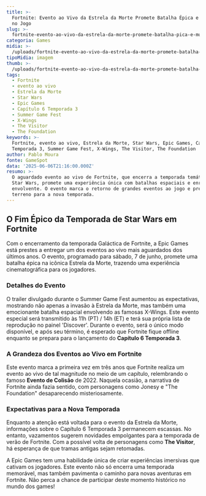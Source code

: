 ```yaml
---
title: >-
  Fortnite: Evento ao Vivo da Estrela da Morte Promete Batalha Épica e Mudanças
  no Jogo
slug: >-
  fortnite-evento-ao-vivo-da-estrela-da-morte-promete-batalha-pica-e-mudanas-no-jogo
categoria: Games
midia: >-
  /uploads/fortnite-evento-ao-vivo-da-estrela-da-morte-promete-batalha-pica-e-mudanas-no-jogo-thumb.jpg
tipoMidia: imagem
thumb: >-
  /uploads/fortnite-evento-ao-vivo-da-estrela-da-morte-promete-batalha-pica-e-mudanas-no-jogo-thumb.jpg
tags:
  - Fortnite
  - evento ao vivo
  - Estrela da Morte
  - Star Wars
  - Epic Games
  - Capítulo 6 Temporada 3
  - Summer Game Fest
  - X-Wings
  - The Visitor
  - The Foundation
keywords: >-
  Fortnite, evento ao vivo, Estrela da Morte, Star Wars, Epic Games, Capítulo 6
  Temporada 3, Summer Game Fest, X-Wings, The Visitor, The Foundation
author: Pablo Moura
fonte: GameSpot
data: '2025-06-06T21:16:00.000Z'
resumo: >-
  O aguardado evento ao vivo de Fortnite, que encerra a temporada temática de
  Star Wars, promete uma experiência única com batalhas espaciais e enredo
  envolvente. O evento marca o retorno de grandes eventos ao jogo e prepara o
  terreno para a nova temporada.
---
```


## O Fim Épico da Temporada de Star Wars em Fortnite

Com o encerramento da temporada Galáctica de Fortnite, a Epic Games está prestes a entregar um dos eventos ao vivo mais aguardados dos últimos anos. O evento, programado para sábado, 7 de junho, promete uma batalha épica na icônica Estrela da Morte, trazendo uma experiência cinematográfica para os jogadores.

### Detalhes do Evento

O trailer divulgado durante o Summer Game Fest aumentou as expectativas, mostrando não apenas a invasão à Estrela da Morte, mas também uma emocionante batalha espacial envolvendo as famosas X-Wings. Este evento especial será transmitido às 11h (PT) / 14h (ET) e terá sua própria lista de reprodução no painel 'Discover'. Durante o evento, será o único modo disponível, e após seu término, é esperado que Fortnite fique offline enquanto se prepara para o lançamento do **Capítulo 6 Temporada 3**.

### A Grandeza dos Eventos ao Vivo em Fortnite

Este evento marca a primeira vez em três anos que Fortnite realiza um evento ao vivo de tal magnitude no meio de um capítulo, relembrando o famoso **Evento de Colisão** de 2022. Naquela ocasião, a narrativa de Fortnite ainda fazia sentido, com personagens como Jonesy e "The Foundation" desaparecendo misteriosamente.

### Expectativas para a Nova Temporada

Enquanto a atenção está voltada para o evento da Estrela da Morte, informações sobre o Capítulo 6 Temporada 3 permanecem escassas. No entanto, vazamentos sugerem novidades empolgantes para a temporada de verão de Fortnite. Com a possível volta de personagens como **The Visitor**, há esperança de que tramas antigas sejam retomadas.

A Epic Games tem uma habilidade única de criar experiências imersivas que cativam os jogadores. Este evento não só encerra uma temporada memorável, mas também pavimenta o caminho para novas aventuras em Fortnite. Não perca a chance de participar deste momento histórico no mundo dos games!

